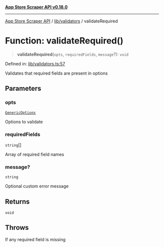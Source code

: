 [**App Store Scraper API v0.18.0**](../../../README.md)

***

[App Store Scraper API](../../../modules.md) / [lib/validators](../README.md) / validateRequired

# Function: validateRequired()

> **validateRequired**(`opts`, `requiredFields`, `message`?): `void`

Defined in: [lib/validators.ts:57](https://github.com/facundoolano/app-store-scraper/blob/7e1baf8350e9d5936df88e03bdbb2e2ecea26d48/lib/validators.ts#L57)

Validates that required fields are present in options

## Parameters

### opts

[`GenericOptions`](../interfaces/GenericOptions.md)

Options to validate

### requiredFields

`string`[]

Array of required field names

### message?

`string`

Optional custom error message

## Returns

`void`

## Throws

If any required field is missing
